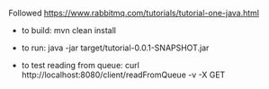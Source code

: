 Followed https://www.rabbitmq.com/tutorials/tutorial-one-java.html


- to build: mvn clean install


- to run: java -jar target/tutorial-0.0.1-SNAPSHOT.jar


- to test reading from queue: curl http://localhost:8080/client/readFromQueue -v -X GET


